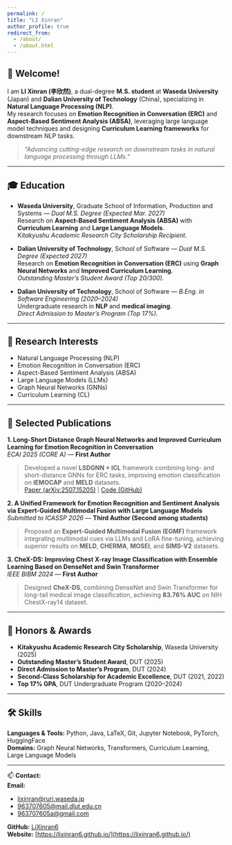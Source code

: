 ```yaml
---
permalink: /
title: "LI Xinran"
author_profile: true
redirect_from: 
  - /about/
  - /about.html
---
```


## 👋 Welcome!

I am **LI Xinran (李欣然)**, a dual-degree **M.S. student** at **Waseda University** (Japan) and **Dalian University of Technology** (China), specializing in **Natural Language Processing (NLP)**.  
My research focuses on **Emotion Recognition in Conversation (ERC)** and **Aspect-Based Sentiment Analysis (ABSA)**, leveraging large language model techniques and designing **Curriculum Learning frameworks** for downstream NLP tasks.


> *“Advancing cutting-edge research on downstream tasks in natural language processing through LLMs.”*

---

## 🎓 Education

- **Waseda University**, Graduate School of Information, Production and Systems — *Dual M.S. Degree (Expected Mar. 2027)*  
  Research on **Aspect-Based Sentiment Analysis (ABSA)** with **Curriculum Learning** and **Large Language Models**.  
  *Kitakyushu Academic Research City Scholarship Recipient.*

- **Dalian University of Technology**, School of Software — *Dual M.S. Degree (Expected 2027)*  
  Research on **Emotion Recognition in Conversation (ERC)** using **Graph Neural Networks** and **Improved Curriculum Learning**.  
  *Outstanding Master’s Student Award (Top 20/300).*

- **Dalian University of Technology**, School of Software — *B.Eng. in Software Engineering (2020–2024)*  
  Undergraduate research in **NLP** and **medical imaging**.  
  *Direct Admission to Master’s Program (Top 17%).*

---

## 🧠 Research Interests

- Natural Language Processing (NLP)  
- Emotion Recognition in Conversation (ERC)  
- Aspect-Based Sentiment Analysis (ABSA)  
- Large Language Models (LLMs)  
- Graph Neural Networks (GNNs)  
- Curriculum Learning (CL)

---

## 🧩 Selected Publications

**1. Long-Short Distance Graph Neural Networks and Improved Curriculum Learning for Emotion Recognition in Conversation**  
*ECAI 2025 (CORE A)* — **First Author**  
> Developed a novel **LSDGNN + ICL** framework combining long- and short-distance GNNs for ERC tasks, improving emotion classification on **IEMOCAP** and **MELD** datasets.  
[Paper (arXiv:2507.15205)](https://arxiv.org/abs/2507.15205) | [Code (GitHub)](https://github.com/LiXinran6)

**2. A Unified Framework for Emotion Recognition and Sentiment Analysis via Expert-Guided Multimodal Fusion with Large Language Models**  
*Submitted to ICASSP 2026* — **Third Author (Second among students)**  
> Proposed an **Expert-Guided Multimodal Fusion (EGMF)** framework integrating multimodal cues via LLMs and LoRA fine-tuning, achieving superior results on **MELD**, **CHERMA**, **MOSEI**, and **SIMS-V2** datasets.

**3. CheX-DS: Improving Chest X-ray Image Classification with Ensemble Learning Based on DenseNet and Swin Transformer**  
*IEEE BIBM 2024* — **First Author**  
> Designed **CheX-DS**, combining DenseNet and Swin Transformer for long-tail medical image classification, achieving **83.76% AUC** on NIH ChestX-ray14 dataset.

---

## 🏅 Honors & Awards

- **Kitakyushu Academic Research City Scholarship**, Waseda University (2025)  
- **Outstanding Master’s Student Award**, DUT (2025)  
- **Direct Admission to Master’s Program**, DUT (2024)  
- **Second-Class Scholarship for Academic Excellence**, DUT (2021, 2022)  
- **Top 17% GPA**, DUT Undergraduate Program (2020–2024)

---

## 🛠️ Skills

**Languages & Tools:** Python, Java, LaTeX, Git, Jupyter Notebook, PyTorch, HuggingFace  
**Domains:** Graph Neural Networks, Transformers, Curriculum Learning, Large Language Models

---

📫 **Contact:**  
**Email:**  
- [lixinran@ruri.waseda.jp](mailto:lixinran@ruri.waseda.jp)  
- [963707605@mail.dlut.edu.cn](mailto:963707605@mail.dlut.edu.cn)  
- [963707605a@gmail.com](mailto:963707605a@gmail.com)  

**GitHub:** [LiXinran6](https://github.com/LiXinran6)  
**Website:** [https://lixinran6.github.io/](https://lixinran6.github.io/)

